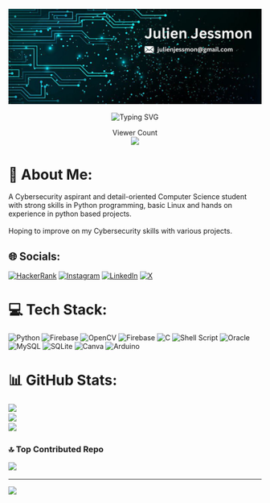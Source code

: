 ![WELCOME!](https://github.com/JulienJessmon/JulienJessmon/blob/main/Assets/Julien_Banner.png)

<div align="center">

![Typing SVG](https://readme-typing-svg.demolab.com?font=Fira+Code&size=30&pause=1000&background=40FFAC00&vCenter=true&random=false&width=435&lines=%F0%9F%91%8B%F0%9F%8F%BB+Hi+there!+I'm+Julien+)

</div>

<p align="center"> 
  Viewer Count<br>
  <img src="https://profile-counter.glitch.me/julienjessmon/count.svg""https://visitcount.itsvg.in/api?id=JulienJessmon"/>
</p>


# 💫 About Me:
A Cybersecurity aspirant and detail-oriented Computer Science student with strong  skills in Python programming, basic Linux and hands on experience in python based projects.<br><br>Hoping to improve on my Cybersecurity skills with various projects.

## 🌐 Socials:
[![HackerRank](https://img.shields.io/badge/hackerrank-1DBF73?style=for-the-badge&logo=hackerrank&logoColor=white)](https://www.hackerrank.com/profile/julienjessmon) 
[![Instagram](https://img.shields.io/badge/Instagram-%23E4405F.svg?style=for-the-badge&logo=Instagram&logoColor=white)](https://instagram.com/diablo_the_first) 
[![LinkedIn](https://img.shields.io/badge/linkedin-0a66c2?style=for-the-badge&logo=linkedin&logoColor=white)](https://linkedin.com/in/JulienJessmon) 
[![X](https://img.shields.io/badge/Twitter-%23040404.svg?style=for-the-badge&logo=X&logoColor=white)](https://x.com/DiabloRedfox) 

# 💻 Tech Stack:
![Python](https://img.shields.io/badge/python-3670A0?style=for-the-badge&logo=python&logoColor=ffdd54)
![Firebase](https://img.shields.io/badge/firebase-%23039BE5.svg?style=for-the-badge&logo=firebase) 
![OpenCV](https://img.shields.io/badge/opencv-%23white.svg?style=for-the-badge&logo=opencv&logoColor=white) 
![Firebase](https://img.shields.io/badge/firebase-a08021?style=for-the-badge&logo=firebase&logoColor=ffcd34) 
![C](https://img.shields.io/badge/c-%2300599C.svg?style=for-the-badge&logo=c&logoColor=white) 
![Shell Script](https://img.shields.io/badge/shell_script-%23121011.svg?style=for-the-badge&logo=gnu-bash&logoColor=white) 
![Oracle](https://img.shields.io/badge/Oracle-F80000?style=for-the-badge&logo=oracle&logoColor=white) 
![MySQL](https://img.shields.io/badge/mysql-4479A1.svg?style=for-the-badge&logo=mysql&logoColor=white) 
![SQLite](https://img.shields.io/badge/sqlite-%2307405e.svg?style=for-the-badge&logo=sqlite&logoColor=white) 
![Canva](https://img.shields.io/badge/Canva-%2300C4CC.svg?style=for-the-badge&logo=Canva&logoColor=white) 
![Arduino](https://img.shields.io/badge/-Arduino-00979D?style=for-the-badge&logo=Arduino&logoColor=white)
# 📊 GitHub Stats:
![](https://github-readme-stats.vercel.app/api?username=JulienJessmon&theme=radical&hide_border=false&include_all_commits=false&count_private=true)<br/>
![](https://github-readme-streak-stats.herokuapp.com/?user=JulienJessmon&theme=radical&hide_border=false)<br/>
![](https://github-readme-stats.vercel.app/api/top-langs/?username=JulienJessmon&theme=radical&hide_border=false&include_all_commits=false&count_private=true&layout=compact)

### 🔝 Top Contributed Repo
![](https://github-contributor-stats.vercel.app/api?username=JulienJessmon&limit=5&theme=dark&combine_all_yearly_contributions=true)

---
[![](https://visitcount.itsvg.in/api?id=JulienJessmon&icon=0&color=0)](https://visitcount.itsvg.in)
